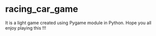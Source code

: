 # racing_car_game
It is a light game created using Pygame module in Python. Hope you all enjoy playing this !!!
